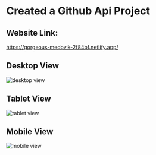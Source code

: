 # Created a Github Api Project

## Website Link:
https://gorgeous-medovik-2f84bf.netlify.app/

## Desktop View
![desktop view](https://user-images.githubusercontent.com/74646219/189050382-31979829-761d-4fa1-bba1-3e4c82c77ef0.png)

## Tablet View
![tablet view](https://user-images.githubusercontent.com/74646219/189050617-09d90387-07df-4d20-a819-3308a1fae8dc.png)

## Mobile View
![mobile view](https://user-images.githubusercontent.com/74646219/189050664-78e76d4e-2425-4039-a7ad-fa3ad8978a2a.png)

